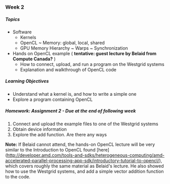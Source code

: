 ### Week 2

##### Topics
* Software
  * Kernels
  * OpenCL
    ~ Memory: global, local, shared  
  * GPU Memory Hierarchy
  	~ Warps
 	~ Synchronization
* Hands on OpenCL example ( **tentative: guest lecture by Belaid from Compute Canada?** )
  * How to connect, upload, and run a program on the Westgrid systems
  * Explanation and walkthrough of OpenCL code

##### Learning Objectives
* Understand what a kernel is, and how to write a simple one
* Explore a program containing OpenCL

##### Homework: Assignment 2 - Due at the end of following week
1. Connect and upload the example files to one of the Westgrid systems
2.	Obtain device information 
3.	Explore the add function. Are there any ways 

**Note:** If Belaid cannot attend, the hands-on OpenCL lecture will be very similar to the Introduction to OpenCL found [here] (http://developer.amd.com/tools-and-sdks/heterogeneous-computing/amd-accelerated-parallel-processing-app-sdk/introductory-tutorial-to-opencl/), 
which covers roughly the same material as Belaid's lecture. He also showed how to use the Westgrid systems, and add a simple vector addition function to the code. 
